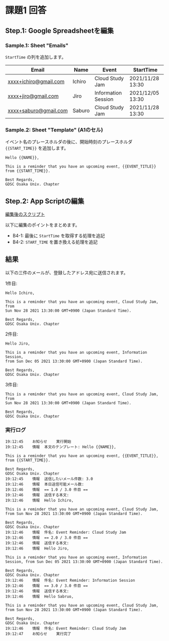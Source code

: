 # 課題1 回答

## Step.1: Google Spreadsheetを編集

### Sample.1: Sheet "Emails"

`StartTime` の列を追加します。

| Email                 | Name   | Event               | StartTime        |
|-----------------------|--------|---------------------|------------------|
| xxxx+ichiro@gmail.com | Ichiro | Cloud Study Jam     | 2021/11/28 13:30 |
| xxxx+jiro@gmail.com   | Jiro   | Information Session | 2021/12/05 13:30 |
| xxxx+saburo@gmail.com | Saburo | Cloud Study Jam     | 2021/11/28 13:30 |

### Sample.2: Sheet "Template" (A1のセル)

イベント名のプレースホルダの後に、開始時刻のプレースホルダ `{{START_TIME}}` を追加します。

```
Hello {{NAME}},  

This is a reminder that you have an upcoming event, {{EVENT_TITLE}} from {{START_TIME}}.

Best Regards,
GDSC Osaka Univ. Chapter
```

## Step.2: App Scriptの編集

[編集後のスクリプト](./answer_script_task1.js)

以下に編集のポイントをまとめます。

- B4-1: 最後に `StartTime` を取得する処理を追記
- B4-2: `START_TIME` を置き換える処理を追記

## 結果

以下の三件のメールが、登録したアドレス宛に送信されます。

1件目:

```
Hello Ichiro,

This is a reminder that you have an upcoming event, Cloud Study Jam, from 
Sun Nov 28 2021 13:30:00 GMT+0900 (Japan Standard Time).

Best Regards,
GDSC Osaka Univ. Chapter
```

2件目:

```
Hello Jiro,

This is a reminder that you have an upcoming event, Information Session, 
from Sun Dec 05 2021 13:30:00 GMT+0900 (Japan Standard Time).

Best Regards,
GDSC Osaka Univ. Chapter
```

3件目:

```
This is a reminder that you have an upcoming event, Cloud Study Jam, from 
Sun Nov 28 2021 13:30:00 GMT+0900 (Japan Standard Time).

Best Regards,
GDSC Osaka Univ. Chapter
```

### 実行ログ

```
19:12:45	お知らせ	実行開始
19:12:45	情報	本文のテンプレート: Hello {{NAME}},  

This is a reminder that you have an upcoming event, {{EVENT_TITLE}}, from {{START_TIME}}.

Best Regards,
GDSC Osaka Univ. Chapter
19:12:45	情報	送信したいメール件数: 3.0
19:12:46	情報	本日送信可能メール数:
19:12:46	情報	== 1.0 / 3.0 件目 ==
19:12:46	情報	送信する本文:
19:12:46	情報	Hello Ichiro,  

This is a reminder that you have an upcoming event, Cloud Study Jam, from Sun Nov 28 2021 13:30:00 GMT+0900 (Japan Standard Time).

Best Regards,
GDSC Osaka Univ. Chapter
19:12:46	情報	件名: Event Reminder: Cloud Study Jam
19:12:46	情報	== 2.0 / 3.0 件目 ==
19:12:46	情報	送信する本文:
19:12:46	情報	Hello Jiro,  

This is a reminder that you have an upcoming event, Information Session, from Sun Dec 05 2021 13:30:00 GMT+0900 (Japan Standard Time).

Best Regards,
GDSC Osaka Univ. Chapter
19:12:46	情報	件名: Event Reminder: Information Session
19:12:46	情報	== 3.0 / 3.0 件目 ==
19:12:46	情報	送信する本文:
19:12:46	情報	Hello Sabruo,  

This is a reminder that you have an upcoming event, Cloud Study Jam, from Sun Nov 28 2021 13:30:00 GMT+0900 (Japan Standard Time).

Best Regards,
GDSC Osaka Univ. Chapter
19:12:46	情報	件名: Event Reminder: Cloud Study Jam
19:12:47	お知らせ	実行完了
```